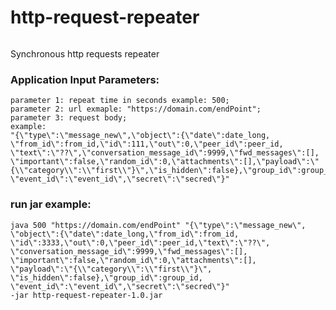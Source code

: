# http-request-repeater

<p>
  <a target="_blank" rel="noopener noreferrer" href="https://github.com/maybetm/http-request-repeater/actions?query=workflow%3Aany-build">
    <img src="https://github.com/maybetm/http-request-repeater/workflows/any-build/badge.svg" alt="" style="max-width:100%;">
  </a>
</p>

Synchronous http requests repeater

### Application Input Parameters:

```
parameter 1: repeat time in seconds example: 500;
parameter 2: url exmaple: "https://domain.com/endPoint";
parameter 3: request body; 
example:
"{\"type\":\"message_new\",\"object\":{\"date\":date_long,
\"from_id\":from_id,\"id\":111,\"out\":0,\"peer_id\":peer_id,
\"text\":\"??\",\"conversation_message_id\":9999,\"fwd_messages\":[],
\"important\":false,\"random_id\":0,\"attachments\":[],\"payload\":\"{\\"category\\":\\"first\\"}\",\"is_hidden\":false},\"group_id\":group_id,
\"event_id\":\"event_id\",\"secret\":\"secred\"}"
```

### run jar example: 

```
java 500 "https://domain.com/endPoint" "{\"type\":\"message_new\",
\"object\":{\"date\":date_long,\"from_id\":from_id,
\"id\":3333,\"out\":0,\"peer_id\":peer_id,\"text\":\"??\",
\"conversation_message_id\":9999,\"fwd_messages\":[],
\"important\":false,\"random_id\":0,\"attachments\":[],
\"payload\":\"{\\"category\\":\\"first\\"}\",
\"is_hidden\":false},\"group_id\":group_id,
\"event_id\":\"event_id\",\"secret\":\"secred\"}"
-jar http-request-repeater-1.0.jar
```
